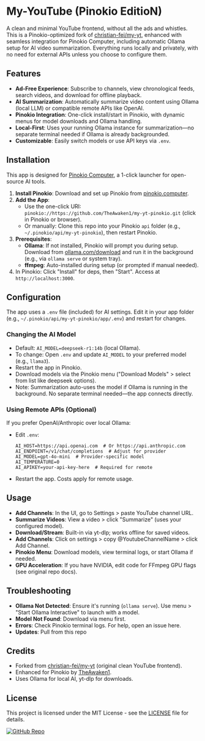 # My-YouTube (Pinokio EditioN)

A clean and minimal YouTube frontend, without all the ads and whistles. This is a Pinokio-optimized fork of [christian-fei/my-yt](https://github.com/christian-fei/my-yt), enhanced with seamless integration for Pinokio Computer, including automatic Ollama setup for AI video summarization. Everything runs locally and privately, with no need for external APIs unless you choose to configure them.

## Features
- **Ad-Free Experience**: Subscribe to channels, view chronological feeds, search videos, and download for offline playback.
- **AI Summarization**: Automatically summarize video content using Ollama (local LLM) or compatible remote APIs like OpenAI.
- **Pinokio Integration**: One-click install/start in Pinokio, with dynamic menus for model downloads and Ollama handling.
- **Local-First**: Uses your running Ollama instance for summarization—no separate terminal needed if Ollama is already backgrounded.
- **Customizable**: Easily switch models or use API keys via `.env`.

## Installation
This app is designed for [Pinokio Computer](https://pinokio.computer), a 1-click launcher for open-source AI tools.

1. **Install Pinokio**: Download and set up Pinokio from [pinokio.computer](https://pinokio.computer).
2. **Add the App**:
   - Use the one-click URI: `pinokio://https://github.com/TheAwaken1/my-yt-pinokio.git` (click in Pinokio or browser).
   - Or manually: Clone this repo into your Pinokio `api` folder (e.g., `~/.pinokio/api/my-yt-pinokio`), then restart Pinokio.
3. **Prerequisites**:
   - **Ollama**: If not installed, Pinokio will prompt you during setup. Download from [ollama.com/download](https://ollama.com/download) and run it in the background (e.g., via `ollama serve` or system tray).
   - **ffmpeg**: Auto-installed during setup (or prompted if manual needed).
4. In Pinokio: Click "Install" for deps, then "Start". Access at `http://localhost:3000`.

## Configuration
The app uses a `.env` file (included) for AI settings. Edit it in your app folder (e.g., `~/.pinokio/api/my-yt-pinokio/app/.env`) and restart for changes.

### Changing the AI Model
- Default: `AI_MODEL=deepseek-r1:14b` (local Ollama).
- To change: Open `.env` and update `AI_MODEL` to your preferred model (e.g., `llama3`).
- Restart the app in Pinokio.
- Download models via the Pinokio menu ("Download Models" > select from list like deepseek options).
- Note: Summarization auto-uses the model if Ollama is running in the background. No separate terminal needed—the app connects directly.

### Using Remote APIs (Optional)
If you prefer OpenAI/Anthropic over local Ollama:
- Edit `.env`:
  ```
  AI_HOST=https://api.openai.com  # Or https://api.anthropic.com
  AI_ENDPOINT=/v1/chat/completions  # Adjust for provider
  AI_MODEL=gpt-4o-mini  # Provider-specific model
  AI_TEMPERATURE=0
  AI_APIKEY=your-api-key-here  # Required for remote
  ```
- Restart the app. Costs apply for remote usage.

## Usage
- **Add Channels**: In the UI, go to Settings > paste YouTube channel URL.
- **Summarize Videos**: View a video > click "Summarize" (uses your configured model).
- **Download/Stream**: Built-in via yt-dlp; works offline for saved videos.
- **Add Channels**: Click on settings > copy @YoutubeChannelName > click Add Channel.
- **Pinokio Menu**: Download models, view terminal logs, or start Ollama if needed.
- **GPU Acceleration**: If you have NVIDIA, edit code for FFmpeg GPU flags (see original repo docs).

## Troubleshooting
- **Ollama Not Detected**: Ensure it's running (`ollama serve`). Use menu > "Start Ollama Interactive" to launch with a model.
- **Model Not Found**: Download via menu first.
- **Errors**: Check Pinokio terminal logs. For help, open an issue here.
- **Updates**: Pull from this repo 

## Credits
- Forked from [christian-fei/my-yt](https://github.com/christian-fei/my-yt) (original clean YouTube frontend).
- Enhanced for Pinokio by [TheAwaken1](https://github.com/TheAwaken1).
- Uses Ollama for local AI, yt-dlp for downloads.

## License
This project is licensed under the MIT License - see the [LICENSE](LICENSE) file for details.


[![GitHub Repo](https://img.shields.io/badge/GitHub-Repo-green?style=flat-square&logo=github&logoColor=white)](https://github.com/TheAwaken1/my-yt-pinokio)

